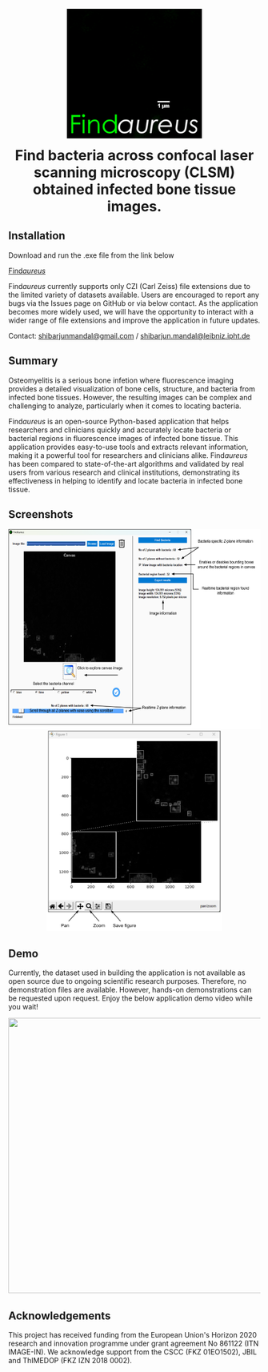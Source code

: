 <p align="center">
<img src = "https://github.com/shibarjun/FindAureus/blob/main/IconsGUI/Findaureus_icon_readme.gif" />
</p>

<h1 align="center" style="margin-top: 0px;">Find bacteria across confocal laser scanning microscopy (CLSM) obtained infected bone tissue images.</h1>

## Installation

Download and run the .exe file from the link below

[Find*aureus*](https://imagein.bmd-software.com/s/pA2L6uVsXu9ICGn)

Find*aureus* currently supports only CZI (Carl Zeiss) file extensions due to the limited variety of datasets available. Users are encouraged to report any bugs via the Issues page on GitHub or via below contact. As the application becomes more widely used, we will have the opportunity to interact with a wider range of file extensions and improve the application in future updates.

Contact: shibarjunmandal@gmail.com / shibarjun.mandal@leibniz.ipht.de

## Summary

Osteomyelitis is a serious bone infetion where fluorescence imaging provides a detailed visualization of bone cells, structure, and bacteria from infected bone tissues. However, the resulting images can be complex and challenging to analyze, particularly when it comes to locating bacteria. 

Find*aureus* is an open-source Python-based application that helps researchers and clinicians quickly and accurately locate bacteria or bacterial regions in fluorescence images of infected bone tissue. This application provides easy-to-use tools and extracts relevant information, making it a powerful tool for researchers and clinicians alike. Find*aureus* has been compared to state-of-the-art algorithms and validated by real users from various research and clinical institutions, demonstrating its effectiveness in helping to identify and locate bacteria in infected bone tissue. 

## Screenshots

<p align="center">
<img src = "https://github.com/shibarjun/FindAureus/blob/main/Images/Screenshot_1.png" width="550" height="400" /><img src = "https://github.com/shibarjun/FindAureus/blob/main/Images/Screenshot_2.png" width="350" height="400" />   
</p>

## Demo

Currently, the dataset used in building the application is not available as open source due to ongoing scientific research purposes. Therefore, no demonstration files are available. However, hands-on demonstrations can be requested upon request. Enjoy the below application demo video while you wait!

<p align="center">
<img src = "https://github.com/shibarjun/FindAureus/blob/main/Images/Findaureus_Demo.gif" width="600" height="550" />   
</p>

## Acknowledgements

This project has received funding from the European Union's Horizon 2020 research and innovation programme under grant agreement No 861122 (ITN IMAGE-IN). We acknowledge support from the CSCC (FKZ 01EO1502), JBIL and ThIMEDOP (FKZ IZN 2018 0002).
